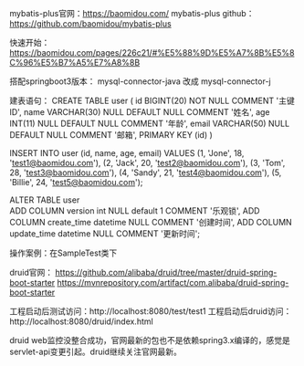 mybatis-plus官网：https://baomidou.com/
mybatis-plus github：https://github.com/baomidou/mybatis-plus

快速开始：https://baomidou.com/pages/226c21/#%E5%88%9D%E5%A7%8B%E5%8C%96%E5%B7%A5%E7%A8%8B

搭配springboot3版本：
mysql-connector-java 改成 mysql-connector-j

建表语句：
CREATE TABLE user
(
    id BIGINT(20) NOT NULL COMMENT '主键ID',
    name VARCHAR(30) NULL DEFAULT NULL COMMENT '姓名',
    age INT(11) NULL DEFAULT NULL COMMENT '年龄',
    email VARCHAR(50) NULL DEFAULT NULL COMMENT '邮箱',
    PRIMARY KEY (id)
)

INSERT INTO user (id, name, age, email) VALUES
(1, 'Jone', 18, 'test1@baomidou.com'),
(2, 'Jack', 20, 'test2@baomidou.com'),
(3, 'Tom', 28, 'test3@baomidou.com'),
(4, 'Sandy', 21, 'test4@baomidou.com'),
(5, 'Billie', 24, 'test5@baomidou.com');

ALTER TABLE user   
	ADD COLUMN version int NULL default 1 COMMENT '乐观锁',
	ADD COLUMN create_time datetime NULL COMMENT '创建时间',
	ADD COLUMN update_time datetime NULL COMMENT '更新时间';

操作案例：在SampleTest类下

druid官网：
	https://github.com/alibaba/druid/tree/master/druid-spring-boot-starter
	https://mvnrepository.com/artifact/com.alibaba/druid-spring-boot-starter


工程启动后测试访问：http://localhost:8080/test/test1
工程启动后druid访问：http://localhost:8080/druid/index.html

druid web监控没整合成功，官网最新的包也不是依赖spring3.x编译的，感觉是servlet-api变更引起。druid继续关注官网最新。